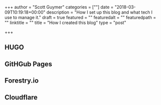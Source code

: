 +++
author = "Scott Guymer"
categories = [""]
date = "2018-03-09T10:19:18+00:00"
description = "How I set up this blog and what tech I use to manage it."
draft = true
featured = ""
featuredalt = ""
featuredpath = ""
linktitle = ""
title = "How I created this blog"
type = "post"

+++

## HUGO

## GitHGub Pages

## Forestry.io

## Cloudflare